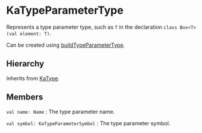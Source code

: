 # KaTypeParameterType

Represents a type parameter type, such as `T` in the declaration `class Box<T>(val element: T)`.

Can be created using [buildTypeParameterType](Types.md#building-type-parameter-types).

## Hierarchy

Inherits from [KaType](KaType.md).

## Members

`val name: Name`
: The type parameter name.

`val symbol: KaTypeParameterSymbol`
: The type parameter symbol.